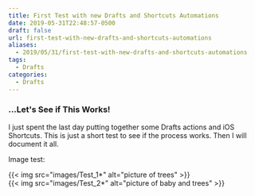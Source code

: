 ```yaml
---
title: First Test with new Drafts and Shortcuts Automations
date: 2019-05-31T22:48:57-0500
draft: false
url: first-test-with-new-drafts-and-shortcuts-automations
aliases:
  - 2019/05/31/first-test-with-new-drafts-and-shortcuts-automations
tags:
  - Drafts
categories:
  - Drafts
---
```


### ...Let's See if This Works!

I just spent the last day putting together some Drafts actions and iOS Shortcuts.  This is just a short test to see if the process works.  Then I will document it all.

<!--more-->

Image test:

{{< img src="images/Test_1*" alt="picture of trees" >}}
<br>
{{< img src="images/Test_2*" alt="picture of baby and trees" >}}
